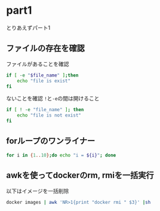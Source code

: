 # part1

とりあえずパート1

## ファイルの存在を確認

ファイルがあることを確認
```bash
if [ -e "$file_name" ];then 
    echo "file is exist"
fi
```

ないことを確認 `!`と`-e`の間は開けること
```bash
if [ ! -e "file_name" ]; then
    echo "file is not exist"
fi
```

## forループのワンライナー

```bash
for i in {1..10};do echo "i = ${i}"; done
```

## awkを使ってdockerのrm, rmiを一括実行

以下はイメージを一括削除

```bash
docker images | awk 'NR>1{print "docker rmi " $3}' |sh
```
